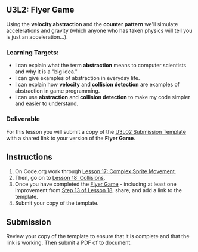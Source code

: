 
[//]: # (<p><iframe src="https://douglasurner.github.io/GDP1/units/3/U3L02-flyer/" width="100%" height="666px"></iframe></p>)

## U3L2: Flyer Game

Using the **velocity abstraction** and the **counter pattern** we'll simulate accelerations and gravity (which anyone who has taken physics will tell you is just an acceleration...).

### Learning Targets:

* I can explain what the term **abstraction** means to computer scientists and why it is a "big idea."
* I can give examples of abstraction in everyday life.
* I can explain how **velocity** and **collision detection** are examples of abstraction in game programming.
* I can use **abstraction** and **collision detection** to make my code simpler and easier to understand.

### Deliverable

For this lesson you will submit a copy of the [U3L02 Submission Template](https://docs.google.com/document/d/1XTNK5uS6JM7RbFnPWlXCvYuKNisIWtH2Lfzc9q-WiiY/edit?usp=sharing) with a shared link to your version of the **Flyer Game**.

## Instructions

1. On Code.org work through [Lesson 17: Complex Sprite Movement](https://studio.code.org/s/csd3-2018/stage/17/puzzle/1).
1. Then, go on to [Lesson 18: Collisions](https://studio.code.org/s/csd3-2018/stage/18/puzzle/1).
1. Once you have completed the [Flyer Game](https://studio.code.org/s/csd3-2018/stage/18/puzzle/8) - including at least one improvement from [Step 13 of Lesson 18](https://studio.code.org/s/csd3-2018/stage/18/puzzle/13), share, and add a link to the template.
1. Submit your copy of the template.

## Submission

Review your copy of the template to ensure that it is complete and that the link is working. Then submit a PDF of to document.
